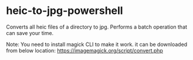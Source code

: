 # heic-to-jpg-powershell
Converts all heic files of a directory to jpg. Performs a batch operation that can save your time. 


Note: You need to install magick CLI to make it work. it can be downloaded from below location:
https://imagemagick.org/script/convert.php

